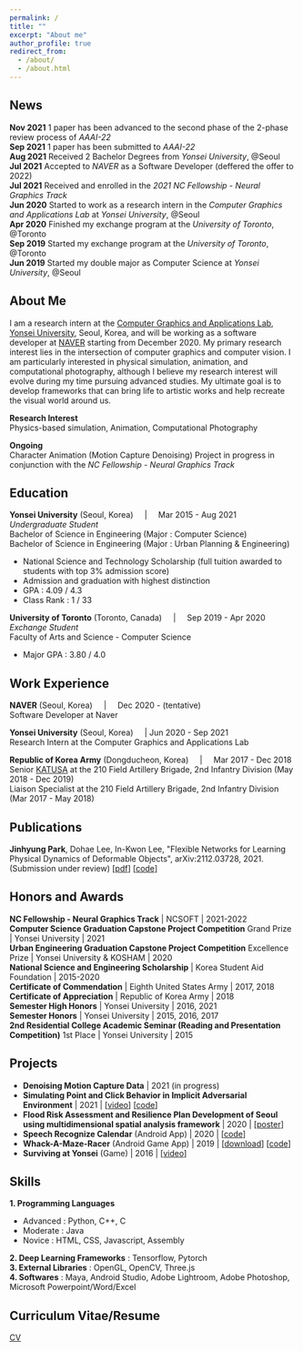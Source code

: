 ```yaml
---
permalink: /
title: ""
excerpt: "About me"
author_profile: true
redirect_from: 
  - /about/
  - /about.html
---
```


News
------
**Nov 2021** 1 paper has been advanced to the second phase of the 2-phase review process of _AAAI-22_ <br/>
**Sep 2021** 1 paper has been submitted to _AAAI-22_ <br/>
**Aug 2021** Received 2 Bachelor Degrees from _Yonsei University_, @Seoul <br/>
**Jul 2021** Accepted to _NAVER_ as a Software Developer (deffered the offer to 2022) <br/>
**Jul 2021** Received and enrolled in the _2021 NC Fellowship - Neural Graphics Track_ <br/>
**Jun 2020** Started to work as a research intern in the _Computer Graphics and Applications Lab_ at _Yonsei University_, @Seoul <br/>
**Apr 2020** Finished my exchange program at the _University of Toronto_, @Toronto <br/>
**Sep 2019** Started my exchange program at the _University of Toronto_, @Toronto <br/>
**Jun 2019** Started my double major as Computer Science at _Yonsei University_, @Seoul <br/>

About Me
------
I am a research intern at the [Computer Graphics and Applications Lab](http://cga.yonsei.ac.kr/), [Yonsei University](https://www.yonsei.ac.kr/en_sc/), Seoul, Korea, and will be working as a software developer at [NAVER](https://www.navercorp.com/en) starting from December 2020. My primary research interest lies in the intersection of computer graphics and computer vision. I am particularly interested in physical simulation, animation, and computational photography, although I believe my research interest will evolve during my time pursuing advanced studies. My ultimate goal is to develop frameworks that can bring life to artistic works and help recreate the visual world around us.

**Research Interest** <br/>
Physics-based simulation, Animation, Computational Photography <br/>

**Ongoing**<br/>
Character Animation (Motion Capture Denoising) Project in progress in conjunction with the _NC Fellowship - Neural Graphics Track_ <br/>

Education
------
**Yonsei University** (Seoul, Korea) &nbsp; &nbsp; | &nbsp; &nbsp; Mar 2015 - Aug 2021 <br/>
_Undergraduate Student_ <br/>
Bachelor of Science in Engineering (Major : Computer Science) <br/>
Bachelor of Science in Engineering (Major : Urban Planning & Engineering) <br/>
- National Science and Technology Scholarship (full tuition awarded to students with top 3% admission score) <br/>
- Admission and graduation with highest distinction <br/>
-    GPA     : 4.09 / 4.3 <br/>
- Class Rank : 1 / 33 <br/>

**University of Toronto** (Toronto, Canada) &nbsp; &nbsp; | &nbsp; &nbsp; Sep 2019 - Apr 2020 <br/>
_Exchange Student_ <br/>
Faculty of Arts and Science - Computer Science <br/>
- Major GPA  : 3.80 / 4.0 <br/>

Work Experience
------  
**NAVER** (Seoul, Korea) &nbsp; &nbsp; | &nbsp; &nbsp; Dec 2020 - (tentative) <br/>
Software Developer at Naver<br/>

**Yonsei University** (Seoul, Korea) &nbsp; &nbsp; | Jun 2020 - Sep 2021 <br/>
Research Intern at the Computer Graphics and Applications Lab <br/>

**Republic of Korea Army** (Dongducheon, Korea) &nbsp; &nbsp; | &nbsp; &nbsp; Mar 2017 - Dec 2018 <br/>
Senior [KATUSA](https://8tharmy.korea.army.mil/site/about/katusa-soldier-program.asp) at the 210 Field Artillery Brigade, 2nd Infantry Division (May 2018 - Dec 2019) <br/>
Liaison Specialist at the 210 Field Artillery Brigade, 2nd Infantry Division (Mar 2017 - May 2018) <br/>

Publications
------
**Jinhyung Park**, Dohae Lee, In-Kwon Lee, "Flexible Networks for Learning Physical Dynamics of Deformable Objects", arXiv:2112.03728, 2021. (Submission under review)
[[pdf](https://arxiv.org/pdf/2112.03728)] [[code](https://github.com/jinhyung-park-info/TP-Net)]

Honors and Awards
------
**NC Fellowship - Neural Graphics Track** | NCSOFT | 2021-2022 <br/>
**Computer Science Graduation Capstone Project Competition** Grand Prize | Yonsei University | 2021 <br/>
**Urban Engineering Graduation Capstone Project Competition** Excellence Prize | Yonsei University & KOSHAM | 2020 <br/>
**National Science and Engineering Scholarship** | Korea Student Aid Foundation | 2015-2020 <br/>
**Certificate of Commendation** | Eighth United States Army | 2017, 2018 <br/>
**Certificate of Appreciation** | Republic of Korea Army | 2018 <br/>
**Semester High Honors** | Yonsei University | 2016, 2021 <br/>
**Semester Honors** | Yonsei University | 2015, 2016, 2017 <br/>
**2nd Residential College Academic Seminar (Reading and Presentation Competition)** 1st Place | Yonsei University | 2015 <br/>

Projects
------
- **Denoising Motion Capture Data** | 2021 (in progress)
- **Simulating Point and Click Behavior in Implicit Adversarial Environment** | 2021 | [[video](https://www.youtube.com/watch?v=DLQu1RDsS6w&t=143s)] [[code](https://github.com/SWCapstoneProject/Adversarial_PointAndClick)] <br/>
- **Flood Risk Assessment and Resilience Plan Development of Seoul using multidimensional spatial analysis framework** | 2020 | [[poster](https://drive.google.com/file/d/1KetUWL6CXgrbpvTFPV2UvpDSR71rPk3y/view?usp=sharing)]
- **Speech Recognize Calendar** (Android App) | 2020 | [[code](https://github.com/jinhyung-park-info/SpeechRecognizeCalender)] 
- **Whack-A-Maze-Racer** (Android Game App) | 2019 | [[download](https://play.google.com/store/apps/details?id=com.wamr.myapplication)] [[code](https://github.com/jinhyung-park-info/Whack-A-Maze-Racer)]
- **Surviving at Yonsei** (Game) | 2016 | [[video](https://www.youtube.com/watch?v=MNkkJPtQbtw)] 

Skills
------
**1. Programming Languages**
  - Advanced : Python, C++, C
  - Moderate : Java
  - Novice : HTML, CSS, Javascript, Assembly <br/>

**2. Deep Learning Frameworks** : Tensorflow, Pytorch <br/>
**3. External Libraries** : OpenGL, OpenCV, Three.js <br/>
**4. Softwares** : Maya, Android Studio, Adobe Lightroom, Adobe Photoshop, Microsoft Powerpoint/Word/Excel <br/>

Curriculum Vitae/Resume
------
[CV](https://github.com/jinhyung-park-info/jinhyung-park-info.github.io/raw/master/_pages/Jinhyung_Park.pdf)
